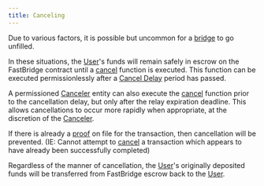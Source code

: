 ```yaml
---
title: Canceling
---
```


<!-- Reference Links -->
[bridge]: https://vercel-rfq-docs.vercel.app/contracts/interfaces/IFastBridgeV2.sol/interface.IFastBridgeV2.html#bridge
[relay]: https://vercel-rfq-docs.vercel.app/contracts/interfaces/IFastBridgeV2.sol/interface.IFastBridgeV2.html#relay
[prove]: https://vercel-rfq-docs.vercel.app/contracts/interfaces/IFastBridgeV2.sol/interface.IFastBridgeV2.html#prove
[dispute]: https://vercel-rfq-docs.vercel.app/contracts/interfaces/IFastBridge.sol/interface.IFastBridge.html#dispute
[claim]: https://vercel-rfq-docs.vercel.app/contracts/interfaces/IFastBridgeV2.sol/interface.IFastBridgeV2.html#claim
[cancel]: https://vercel-rfq-docs.vercel.app/contracts/interfaces/IFastBridgeV2.sol/interface.IFastBridgeV2.html#cancel
[proof]: https://vercel-rfq-docs.vercel.app/contracts/interfaces/IFastBridgeV2.sol/interface.IFastBridgeV2.html#bridgetxdetails
[BridgeRequested]: https://vercel-rfq-docs.vercel.app/contracts/interfaces/IFastBridge.sol/interface.IFastBridge.html#bridgerequested
[BridgeTransactionV2]: https://vercel-rfq-docs.vercel.app/contracts/interfaces/IFastBridgeV2.sol/interface.IFastBridgeV2.html#bridgetransactionv2
[BridgeRelayed]: https://vercel-rfq-docs.vercel.app/contracts/interfaces/IFastBridge.sol/interface.IFastBridge.html#bridgerelayed
[BridgeProofProvided]: https://vercel-rfq-docs.vercel.app/contracts/interfaces/IFastBridge.sol/interface.IFastBridge.html#bridgeproofprovided
[Dispute Period]: https://vercel-rfq-docs.vercel.app/contracts/FastBridgeV2.sol/contract.FastBridgeV2.html#dispute_period
[Cancel Delay]: https://vercel-rfq-docs.vercel.app/contracts/FastBridgeV2.sol/contract.FastBridgeV2.html#refund_delay
[User]: /docs/RFQ/#entities
[Relayer]: /docs/RFQ/#entities
[Guard]: /docs/RFQ/#entities
[Canceler]: /docs/RFQ/#entities


Due to various factors, it is possible but uncommon for a [bridge] to go unfilled.

In these situations, the [User]'s funds will remain safely in escrow on the FastBridge contract until a [cancel] function is executed. This function can be executed permissionlessly after a [Cancel Delay] period has passed.

A permissioned [Canceler] entity can also execute the [cancel] function prior to the cancellation delay, but only after the relay expiration deadline. This allows cancellations to occur more rapidly when appropriate, at the discretion of the [Canceler].

If there is already a [proof] on file for the transaction, then cancellation will be prevented. (IE: Cannot attempt to [cancel] a transaction which appears to have already been successfully completed)

Regardless of the manner of cancellation, the [User]'s originally deposited funds will be transferred from FastBridge escrow back to the [User].